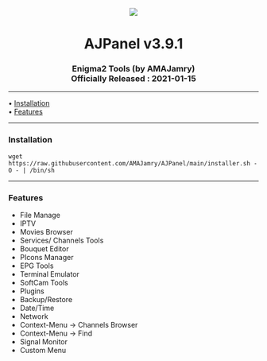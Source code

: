 <p align="center">
	<img src="https://github.com/AMAJamry/AJPanel/assets/164648277/08fb2f4c-a792-4066-991c-0ba31366116f">
	<h1 align="center">AJPanel v3.9.1</h1>
</p>
<h3 align="center">
	Enigma2 Tools  (by AMAJamry)
	<br>
	Officially Released : 2021-01-15
</h3>

<hr>
<p>
&bull; <a href="#installation">Installation</a><br>
&bull; <a href="#features">Features</a><br>
</p>

<hr>

### Installation

```
wget https://raw.githubusercontent.com/AMAJamry/AJPanel/main/installer.sh -O - | /bin/sh
```

<hr>

### Features<br>
* File Manage<br>
* IPTV<br>
* Movies Browser<br>
* Services/ Channels Tools<br>
* Bouquet Editor<br>
* PIcons Manager<br>
* EPG Tools<br>
* Terminal Emulator<br>
* SoftCam Tools<br>
* Plugins<br>
* Backup/Restore<br>
* Date/Time<br>
* Network<br>
* Context-Menu -> Channels Browser<br>
* Context-Menu -> Find<br>
* Signal Monitor<br>
* Custom Menu<br>

